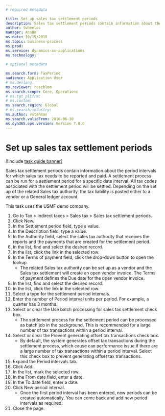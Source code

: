 ```yaml
--- 
# required metadata 
 
title: Set up sales tax settlement periods
description: Sales tax settlement periods contain information about the period intervals for which sales tax needs to be reported and paid. 
author: twheeloc
manager: AnnBe 
ms.date: 10/15/2018
ms.topic: business-process 
ms.prod:  
ms.service: dynamics-ax-applications 
ms.technology:  
 
# optional metadata 
 
ms.search.form: TaxPeriod   
audience: Application User 
# ms.devlang:  
ms.reviewer: roschlom
ms.search.scope: Core, Operations 
# ms.tgt_pltfrm:  
# ms.custom:  
ms.search.region: Global
# ms.search.industry: 
ms.author: vstehman
ms.search.validFrom: 2016-06-30 
ms.dyn365.ops.version: Version 7.0.0 
---
```

# Set up sales tax settlement periods

[!include [task guide banner](../../includes/task-guide-banner.md)]

Sales tax settlement periods contain information about the period intervals for which sales tax needs to be reported and paid. A settlement process can be run for a settlement period for a specific date interval. All tax codes associated with the settlement period will be settled. Depending on the set up of the related Sales tax authority, the tax liability is posted either to a vendor or a General ledger account.



This task uses the USMF demo company.



1. Go to Tax > Indirect taxes > Sales tax > Sales tax settlement periods.
2. Click New.
3. In the Settlement period field, type a value.
4. In the Description field, type a value.
5. In the Authority field, select the sales tax authority that receives the reports and the payments that are created for the settlement period.
6. In the list, find and select the desired record.
7. In the list, click the link in the selected row.
8. In the Terms of payment field, click the drop-down button to open the lookup.
    * The related Sales tax authority can be set up as a vendor and the Sales tax settlement will create an open vendor invoice. The Terms of payment defines the Due date for the open vendor invoice.  
9. In the list, find and select the desired record.
10. In the list, click the link in the selected row.
11. Select a type for the settlement period intervals.
12. Enter the number of Period interval units per period. For example, a quarter has 3 months.
13. Select or clear the Use batch processing for sales tax settlement check box.
    * The settlement process for the settlement period can be processed as batch job in the background. This is recommended for a large number of tax transactions within a period interval.  
14. Select or clear the Prevent generating offset tax transactions check box.
    * By default, the system generates offset tax transactions during the settlement process, which cause can performance issue if there are a large number of tax transactions within a period interval. Select this check box to prevent generating offset tax transactions.
15. Expand the Period intervals tab.
16. Click Add.
17. In the list, mark the selected row.
18. In the From date field, enter a date.
19. In the To date field, enter a date.
20. Click New period interval.
    * Once the first period interval has been entered, new periods can be created automatically. You can come back and add new period intervals as required.  
21. Close the page.

